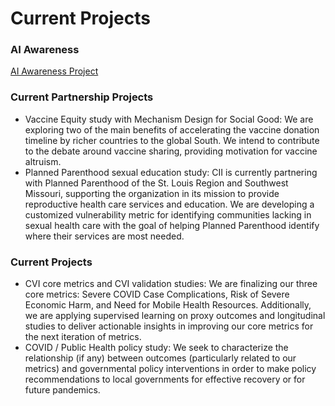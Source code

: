 # Current Projects

### AI Awareness
[AI Awareness Project](https://demo-dash-app-1213232.herokuapp.com/)

### Current Partnership Projects
* Vaccine Equity study with Mechanism Design for Social Good: We are exploring two of the main benefits of accelerating the vaccine donation timeline by richer countries to the global South. We intend to contribute to the debate around vaccine sharing, providing motivation for vaccine altruism.
* Planned Parenthood sexual education study: CII is currently partnering with Planned Parenthood of the St. Louis Region and Southwest Missouri, supporting the organization in its mission to provide reproductive health care services and education. We are developing a customized vulnerability metric for identifying communities lacking in sexual health care with the goal of helping Planned Parenthood identify where their services are most needed.

### Current Projects
* CVI core metrics and CVI validation studies: We are finalizing our three core metrics: Severe COVID Case Complications, Risk of Severe Economic Harm, and Need for Mobile Health Resources. Additionally, we are applying supervised learning on proxy outcomes and longitudinal studies to deliver actionable insights in improving our core metrics for the next iteration of metrics.
* COVID / Public Health policy study: We seek to characterize the relationship (if any) between outcomes (particularly related to our metrics) and governmental policy interventions in order to make policy recommendations to local governments for effective recovery or for future pandemics. 
